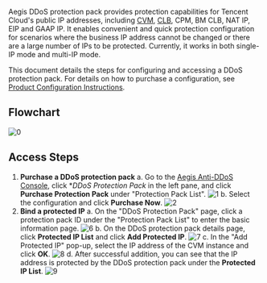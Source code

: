 ﻿Aegis DDoS protection pack provides protection capabilities for Tencent Cloud's public IP addresses, including [CVM](https://cloud.tencent.com/doc/product/213/495), [CLB](https://cloud.tencent.com/doc/product/214/524), CPM, BM CLB, NAT IP, EIP and GAAP IP. It enables convenient and quick protection configuration for scenarios where the business IP address cannot be changed or there are a large number of IPs to be protected. Currently, it works in both single-IP mode and multi-IP mode.

This document details the steps for configuring and accessing a DDoS protection pack. For details on how to purchase a configuration, see [Product Configuration Instructions](https://cloud.tencent.com/document/product/685/18798).

## Flowchart
![0](https://main.qcloudimg.com/raw/fc0fdfe2bd4f40a5fb3b3a1bbc09938b.png)

## Access Steps
1. **Purchase a DDoS protection pack**
a. Go to the [Aegis Anti-DDoS Console](https://console.cloud.tencent.com/gamesec), click **DDoS Protection Pack* in the left pane, and click **Purchase Protection Pack** under "Protection Pack List".
![1](https://i.imgur.com/TBrDbFu.png)
b. Select the configuration and click **Purchase Now**.
![2](https://i.imgur.com/R8NhTNf.png)
2. **Bind a protected IP**
a. On the "DDoS Protection Pack" page, click a protection pack ID under the "Protection Pack List" to enter the basic information page.
![6](https://i.imgur.com/0hr040S.png)
b. On the DDoS protection pack details page, click **Protected IP List** and click **Add Protected IP**.
![7](https://i.imgur.com/bHv4nvt.png)
c. In the "Add Protected IP" pop-up, select the IP address of the CVM instance and click **OK**.
![8](https://i.imgur.com/MmGjqdM.png)
d. After successful addition, you can see that the IP address is protected by the DDoS protection pack under the **Protected IP List**.
![9](https://i.imgur.com/FezkAQ5.png)
